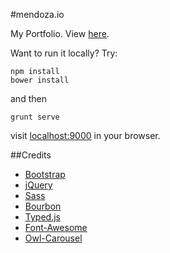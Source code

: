 #mendoza.io

My Portfolio. View [here](http://mendoza.io).

Want to run it locally? Try:

```
npm install
bower install
```

and then

```
grunt serve
```

visit [localhost:9000](http://localhost:9000) in your browser.

##Credits

- [Bootstrap](http://getbootstrap.com/)
- [jQuery](http://jquery.com/)
- [Sass](http://sass-lang.com/)
- [Bourbon](http://bourbon.io)
- [Typed.js](https://github.com/mattboldt/typed.js)
- [Font-Awesome](http://fortawesome.github.io/Font-Awesome/)
- [Owl-Carousel](http://owlgraphic.com/owlcarousel/)


